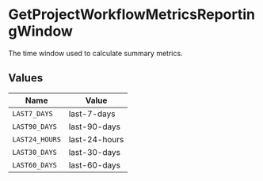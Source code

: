 # GetProjectWorkflowMetricsReportingWindow

The time window used to calculate summary metrics.


## Values

| Name           | Value          |
| -------------- | -------------- |
| `LAST7_DAYS`   | last-7-days    |
| `LAST90_DAYS`  | last-90-days   |
| `LAST24_HOURS` | last-24-hours  |
| `LAST30_DAYS`  | last-30-days   |
| `LAST60_DAYS`  | last-60-days   |